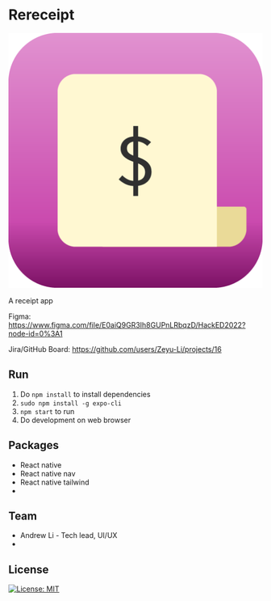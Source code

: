 # Rereceipt

![icon](icon.png)

A receipt app

Figma: https://www.figma.com/file/E0aiQ9GR3Ih8GUPnLRbqzD/HackED2022?node-id=0%3A1

Jira/GitHub Board: https://github.com/users/Zeyu-Li/projects/16

## Run

1. Do `npm install` to install dependencies
2. `sudo npm install -g expo-cli`
3. `npm start` to run
4. Do development on web browser



## Packages

* React native
* React native nav
* React native tailwind
* 

## Team

* Andrew Li - Tech lead, UI/UX
* 



## License

[![License: MIT](https://img.shields.io/badge/License-MIT-blue.svg)](https://opensource.org/licenses/MIT) 

